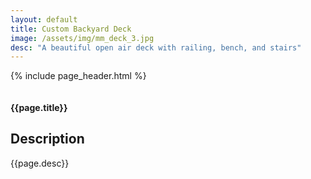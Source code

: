 ```yaml
---
layout: default
title: Custom Backyard Deck
image: /assets/img/mm_deck_3.jpg
desc: "A beautiful open air deck with railing, bench, and stairs"
---
```


{% include page_header.html %}
<!-- start Project Details section -->
<section class="project-details-section section-padding">
    <div class="container">
        <div class="row">
            <div class="col-md-12">
                <div class="project-gallery-slider">
                    <div class="project-single-image">
                        <img src="{{site.baseurl}}/assets/img/mm_deck_1.jpg" alt="">
                    </div>
                    <div class="project-single-image">
                        <img src="{{site.baseurl}}/assets/img/mm_deck_2.jpg" alt="">
                    </div>
                    <div class="project-single-image">
                        <img src="{{site.baseurl}}/assets/img/mm_deck_3.jpg" alt="">
                    </div>
                    <div class="project-single-image">
                        <img src="{{site.baseurl}}/assets/img/mm_deck_4.jpg" alt="">
                    </div>
                </div>
            </div>
            <div class="col-md-12">
                <div class="project-details">
                    <h4 class="project-heading">{{page.title}}</h4>
                    <h2>Description</h2>
                    <p>{{page.desc}}</p>
                </div>
            </div>
            <!--
            <div class="col-md-12">
                <div class="project-description">
                    <h2>Description</h2>
                    <p>I love those who can smile in trouble, who can gather strength from distress, and grow brave by reflection. 'Tis the business of little minds to shrink, but they whose heart is firm, and whose conscience approves their conduct, will pursue their principles unto death.</p>
                    <div class="our-mission-list">
                        <h4>Project Specification</h4>
                        <p>Lorem ipsum dolor sit amet, consectetur adipiscing elit, sed do eiusmod tempor incididunt ut labore et dolore magna aliqua.</p>
                        <ul>
                            <li>Lorem ipsum dolor sit amet, consectetur adipiscing elit, sed do eiusmod tempor incididunt o make a type specimen book.
                            </li>
                            <li>Lorem ipsum dolor sit amet, consectetur adipiscing elit, sed do eiusmod tempor incididunt o make a type specimen book. It has survived
                            </li>
                            <li>Lorem ipsum dolor sit amet, consectetur adipiscing elit, sed do eiusmod tempor incididunt o make a type specimen book. It has survived
                            </li>
                            <li>Lorem ipsum dolor sit amet, consectetur adipiscing elit, sed do eiusmod tempor incididunt o make a type specimen book. It has survived
                            </li>
                            <li>Lorem ipsum dolor sit amet, consectetur adipiscing elit, sed do eiusmod tempor incididunt o make a type specimen book. It has survived
                            </li>
                        </ul>
                    </div>
                </div>
            </div>
            -->
        </div>
    </div>
</section>
<!-- end of Project Details section -->